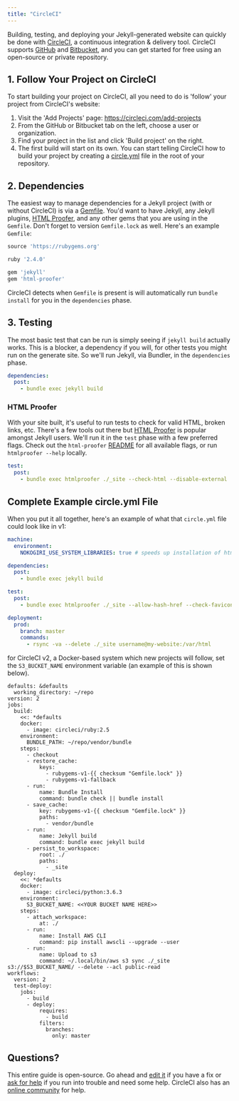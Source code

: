 ```yaml
---
title: "CircleCI"
---
```


Building, testing, and deploying your Jekyll-generated website can quickly be done with [CircleCI][0], a continuous integration & delivery tool. CircleCI supports [GitHub][1] and [Bitbucket][2], and you can get started for free using an open-source or private repository.

[0]: https://circleci.com/
[1]: https://github.com/
[2]: https://bitbucket.org/

## 1. Follow Your Project on CircleCI

To start building your project on CircleCI, all you need to do is 'follow' your project from CircleCI's website:

1. Visit the 'Add Projects' page: <https://circleci.com/add-projects>
1. From the GitHub or Bitbucket tab on the left, choose a user or organization.
1. Find your project in the list and click 'Build project' on the right.
1. The first build will start on its own. You can start telling CircleCI how to build your project by creating a [circle.yml][3] file in the root of your repository.

[3]: https://circleci.com/docs/configuration/

## 2. Dependencies

The easiest way to manage dependencies for a Jekyll project (with or without CircleCI) is via a [Gemfile][4]. You'd want to have Jekyll, any Jekyll plugins, [HTML Proofer](#html-proofer), and any other gems that you are using in the `Gemfile`. Don't forget to version `Gemfile.lock` as well. Here's an example `Gemfile`:

[4]: http://bundler.io/gemfile.html

```ruby
source 'https://rubygems.org'

ruby '2.4.0'

gem 'jekyll'
gem 'html-proofer'
```

CircleCI detects when `Gemfile` is present is will automatically run `bundle install` for you in the `dependencies` phase.

## 3. Testing

The most basic test that can be run is simply seeing if `jekyll build` actually works. This is a blocker, a dependency if you will,  for other tests you might run on the generate site. So we'll run Jekyll, via Bundler, in the `dependencies` phase.

```yaml
dependencies:
  post:
    - bundle exec jekyll build
```

### HTML Proofer

With your site built, it's useful to run tests to check for valid HTML, broken links, etc. There's a few tools out there but [HTML Proofer][5] is popular amongst Jekyll users. We'll run it in the `test` phase with a few preferred flags. Check out the `html-proofer` [README][6] for all available flags, or run `htmlproofer --help` locally.

[5]: https://github.com/gjtorikian/html-proofer
[6]: https://github.com/gjtorikian/html-proofer/blob/master/README.md#configuration

```yaml
test:
  post:
    - bundle exec htmlproofer ./_site --check-html --disable-external
```

## Complete Example circle.yml File

When you put it all together, here's an example of what that `circle.yml` file could look like in v1:

```yaml
machine:
  environment:
    NOKOGIRI_USE_SYSTEM_LIBRARIES: true # speeds up installation of html-proofer

dependencies:
  post:
    - bundle exec jekyll build

test:
  post:
    - bundle exec htmlproofer ./_site --allow-hash-href --check-favicon --check-html --disable-external

deployment:
  prod:
    branch: master
    commands:
      - rsync -va --delete ./_site username@my-website:/var/html
```

for CircleCI v2, a Docker-based system which new projects will follow, set the `S3_BUCKET_NAME` environment variable (an example of this is shown below).

```
defaults: &defaults
  working_directory: ~/repo
version: 2
jobs:
  build:
    <<: *defaults
    docker:
      - image: circleci/ruby:2.5
    environment:
      BUNDLE_PATH: ~/repo/vendor/bundle
    steps:
      - checkout
      - restore_cache:
          keys:
            - rubygems-v1-{{ checksum "Gemfile.lock" }}
            - rubygems-v1-fallback
      - run:
          name: Bundle Install
          command: bundle check || bundle install
      - save_cache:
          key: rubygems-v1-{{ checksum "Gemfile.lock" }}
          paths:
            - vendor/bundle
      - run:
          name: Jekyll build
          command: bundle exec jekyll build
      - persist_to_workspace:
          root: ./
          paths:
            - _site
  deploy:
    <<: *defaults
    docker:
      - image: circleci/python:3.6.3
    environment:
      S3_BUCKET_NAME: <<YOUR BUCKET NAME HERE>>
    steps:
      - attach_workspace:
          at: ./
      - run:
          name: Install AWS CLI
          command: pip install awscli --upgrade --user
      - run:
          name: Upload to s3
          command: ~/.local/bin/aws s3 sync ./_site s3://$S3_BUCKET_NAME/ --delete --acl public-read
workflows:
  version: 2
  test-deploy:
    jobs:
      - build
      - deploy:
          requires:
            - build
          filters:
            branches:
              only: master
```

## Questions?

This entire guide is open-source. Go ahead and [edit it][7] if you have a fix or [ask for help][8] if you run into trouble and need some help. CircleCI also has an [online community][9] for help.

[7]: https://github.com/jekyll/jekyll/edit/master/docs/_docs/continuous-integration/circleci.md
[8]: https://jekyllrb.com/help/
[9]: https://discuss.circleci.com

